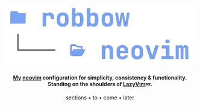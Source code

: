 <h1 align="center">
  <br>
<img src="https://github.com/robbowland/neovim/blob/main/.github/img/heading.png?raw=true" alt="neovim" width="600"></a>
  <br>
</h1>

<h4 align="center">
<a href="https://www.robbow.land" target="_blank">My</a> <a href="https://github.com/neovim/neovim" target="_blank">neovim</a> configuration for simplicity, consistency & functionality.<br>Standing on the shoulders of <a href="https://github.com/LazyVim/LazyVim" target="_blank">LazyVim</a>💤.
</h4>

<p align="center">
  <a>sections</a> •
  <a>to</a> •
  <a>come</a> •
  <a>later</a>
</p>
